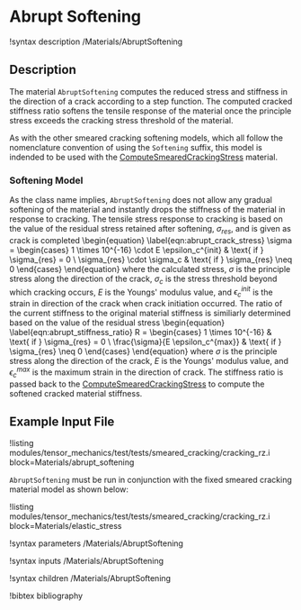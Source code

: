 # Abrupt Softening

!syntax description /Materials/AbruptSoftening

## Description

The material `AbruptSoftening` computes the reduced stress and stiffness
in the direction of a crack according to a step function. The computed
cracked stiffness ratio softens the tensile response of the material once the
principle stress exceeds the cracking stress threshold of the material.

As with the other smeared cracking softening models, which all follow the
nomenclature convention of using the `Softening` suffix, this model is indended
to be used with the [ComputeSmearedCrackingStress](/ComputeSmearedCrackingStress.md)
material.

### Softening Model

As the class name implies, `AbruptSoftening` does not allow any gradual softening
of the material and instantly drops the stiffness of the material in response to
cracking.
The tensile stress response to cracking is based on the value of the residual
stress retained after softening, $\sigma_{res}$, and is given as
crack is completed
\begin{equation}
  \label{eqn:abrupt_crack_stress}
  \sigma = \begin{cases}
            1 \times 10^{-16} \cdot E \epsilon_c^{init} & \text{ if } \sigma_{res} = 0 \\
            \sigma_{res} \cdot \sigma_c & \text{ if } \sigma_{res} \neq 0
           \end{cases}
\end{equation}
where the calculated stress, $\sigma$ is the principle stress along the direction
of the crack, $\sigma_c$ is the stress threshold beyond which cracking occurs,
$E$ is the Youngs' modulus value, and $\epsilon_c^{init}$ is the strain in
direction of the crack when crack initiation occurred.
The ratio of the current stiffness to the original material stiffness is
similiarly determined based on the value of the residual stress
\begin{equation}
  \label{eqn:abrupt_stiffness_ratio}
  R = \begin{cases}
        1 \times 10^{-16} & \text{ if } \sigma_{res} = 0 \\
        \frac{\sigma}{E \epsilon_c^{max}} & \text{ if } \sigma_{res} \neq 0
       \end{cases}
\end{equation}
where $\sigma$ is the principle stress along the direction of the crack,
$E$ is the Youngs' modulus value, and $\epsilon_c^{max}$ is the maximum strain
in the direction of crack.
The stiffness ratio is passed back to the
[ComputeSmearedCrackingStress](/ComputeSmearedCrackingStress.md)
to compute the softened cracked material stiffness.


## Example Input File

!listing modules/tensor_mechanics/test/tests/smeared_cracking/cracking_rz.i block=Materials/abrupt_softening

`AbruptSoftening` must be run in conjunction with the fixed smeared cracking material model as shown below:

!listing modules/tensor_mechanics/test/tests/smeared_cracking/cracking_rz.i block=Materials/elastic_stress

!syntax parameters /Materials/AbruptSoftening

!syntax inputs /Materials/AbruptSoftening

!syntax children /Materials/AbruptSoftening

!bibtex bibliography
